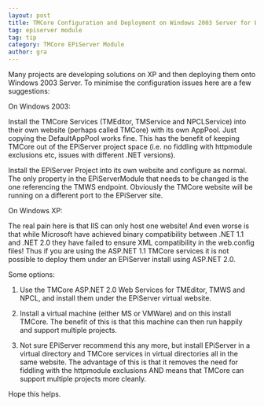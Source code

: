 ```yaml
---
layout: post
title: TMCore Configuration and Deployment on Windows 2003 Server for EPiServer Projects
tag: episerver module
tag: tip
category: TMCore EPiServer Module
author: gra
---
```

Many projects are developing solutions on XP and then deploying them onto Windows 2003 Server. To minimise the configuration issues here are a few suggestions:

On Windows 2003:

Install the TMCore Services (TMEditor, TMService and NPCLService) into their own website (perhaps called TMCore) with its own AppPool. Just copying the DefaultAppPool works fine. This has the benefit of keeping TMCore out of the EPiServer project space (i.e. no fiddling with httpmodule exclusions etc, issues with different .NET versions).

Install the EPiServer Project into its own website and configure as normal. The only property in the EPiServerModule that needs to be changed is the one referencing the TMWS endpoint. Obviously the TMCore website will be running on a different port to the EPiServer site.

On Windows XP:

The real pain here is that IIS can only host one website! And even worse is that while Microsoft have achieved binary compatibility between .NET 1.1 and .NET 2.0 they have failed to ensure XML compatibility in the web.config files! Thus if you are using the ASP.NET 1.1 TMCore services it is not possible to deploy them under an EPiServer install using ASP.NET 2.0.

Some options:

1. Use the TMCore ASP.NET 2.0 Web Services for TMEditor, TMWS and NPCL, and install them under the EPiServer virtual website.

2. Install a virtual machine (either MS or VMWare) and on this install TMCore. The benefit of this is that this machine can then run happily and support multiple projects.

3. Not sure EPiServer recommend this any more, but install EPiServer in a virtual directory and TMCore services in virtual directories all in the same website. The advantage of this is that it removes the need for fiddling with the httpmodule exclusions AND means that TMCore can support multiple projects more cleanly.

Hope this helps.

